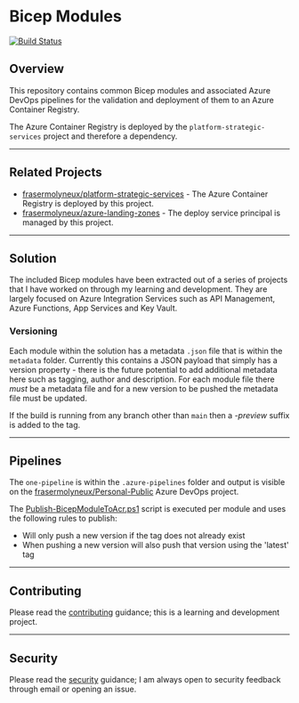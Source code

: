 # Bicep Modules

[![Build Status](https://dev.azure.com/frasermolyneux/Personal-Public/_apis/build/status/bicep-modules.OnePipeline?repoName=frasermolyneux%2Fbicep-modules&branchName=main)](https://dev.azure.com/frasermolyneux/Personal-Public/_build/latest?definitionId=175&repoName=frasermolyneux%2Fbicep-modules&branchName=main)

## Overview

This repository contains common Bicep modules and associated Azure DevOps pipelines for the validation and deployment of them to an Azure Container Registry.

The Azure Container Registry is deployed by the `platform-strategic-services` project and therefore a dependency.

---

## Related Projects

* [frasermolyneux/platform-strategic-services](https://github.com/frasermolyneux/platform-strategic-services) - The Azure Container Registry is deployed by this project.
* [frasermolyneux/azure-landing-zones](https://github.com/frasermolyneux/azure-landing-zones) - The deploy service principal is managed by this project.

---

## Solution

The included Bicep modules have been extracted out of a series of projects that I have worked on through my learning and development. They are largely focused on Azure Integration Services such as API Management, Azure Functions, App Services and Key Vault.

### Versioning

Each module within the solution has a metadata `.json` file that is within the `metadata` folder. Currently this contains a JSON payload that simply has a version property - there is the future potential to add additional metadata here such as tagging, author and description. For each module file there *must* be a metadata file and for a new version to be pushed the metadata file must be updated.

If the build is running from any branch other than `main` then a *-preview* suffix is added to the tag.

---

## Pipelines

The `one-pipeline` is within the `.azure-pipelines` folder and output is visible on the [frasermolyneux/Personal-Public](https://dev.azure.com/frasermolyneux/Personal-Public/_build?definitionId=175) Azure DevOps project.

The [Publish-BicepModuleToAcr.ps1](/.azure-pipelines/scripts/Publish-BicepModuleToAcr.ps1) script is executed per module and uses the following rules to publish:

* Will only push a new version if the tag does not already exist
* When pushing a new version will also push that version using the 'latest' tag

---

## Contributing

Please read the [contributing](CONTRIBUTING.md) guidance; this is a learning and development project.

---

## Security

Please read the [security](SECURITY.md) guidance; I am always open to security feedback through email or opening an issue.
